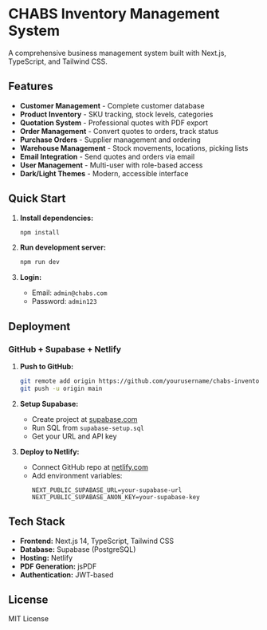 # CHABS Inventory Management System

A comprehensive business management system built with Next.js, TypeScript, and Tailwind CSS.

## Features

- **Customer Management** - Complete customer database
- **Product Inventory** - SKU tracking, stock levels, categories  
- **Quotation System** - Professional quotes with PDF export
- **Order Management** - Convert quotes to orders, track status
- **Purchase Orders** - Supplier management and ordering
- **Warehouse Management** - Stock movements, locations, picking lists
- **Email Integration** - Send quotes and orders via email
- **User Management** - Multi-user with role-based access
- **Dark/Light Themes** - Modern, accessible interface

## Quick Start

1. **Install dependencies:**
   ```bash
   npm install
   ```

2. **Run development server:**
   ```bash
   npm run dev
   ```

3. **Login:**
   - Email: `admin@chabs.com`
   - Password: `admin123`

## Deployment

### GitHub + Supabase + Netlify

1. **Push to GitHub:**
   ```bash
   git remote add origin https://github.com/yourusername/chabs-inventory.git
   git push -u origin main
   ```

2. **Setup Supabase:**
   - Create project at [supabase.com](https://supabase.com)
   - Run SQL from `supabase-setup.sql`
   - Get your URL and API key

3. **Deploy to Netlify:**
   - Connect GitHub repo at [netlify.com](https://netlify.com)
   - Add environment variables:
     ```env
     NEXT_PUBLIC_SUPABASE_URL=your-supabase-url
     NEXT_PUBLIC_SUPABASE_ANON_KEY=your-supabase-key
     ```

## Tech Stack

- **Frontend:** Next.js 14, TypeScript, Tailwind CSS
- **Database:** Supabase (PostgreSQL)
- **Hosting:** Netlify
- **PDF Generation:** jsPDF
- **Authentication:** JWT-based

## License

MIT License